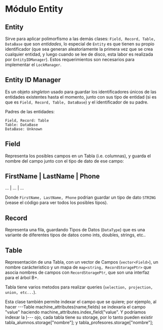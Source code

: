 # Módulo Entity

## Entity
Sirve para aplicar polimorfismo a las demás clases: `Field, Record, Table, DataBase` que
son *entidades*, lo especial de `Entity` es que tienen su propio identificador (que sea 
generan aleatoriamente la primera vez que se crea cualquier entidad, y luego cuando se lee
de disco, esta labor es realizada por `EntityIDManager`). Estos requerimientos son necesarios 
para implementar el `LockManager`. 

## Entity ID Manager
Es un objeto *singleton* usado para guardar los identificadores únicos de las entidades
existentes hasta el momento, junto con sus tipo de entidad (si es que es `Field, Record,
Table, DataBase`) y el identificador de su padre.

Padres de las entidades:

```
Field, Record: Table
Table: DataBase
DataBase: Unknown
```

## Field 
Representa los posibles campos en un Tabla (i.e. columnas), y guarda el nombre del campo 
junto con el tipo de dato de ese campo:

FirstName | LastName | Phone
------------------------------
   ...    |   ...    |  ...

Donde `FirstName, LastName, Phone` podrian guardar un tipo de dato `STRING` (vease el
código para ver todos los posibles tipos).

## Record 
Representa una fila, guardando Tipos de Datos (`DataType`) que es una variante de
diferentes tipos de datos como ints, doubles, strings, etc..

## Table
Representación de una Tabla, con un vector de Campos (`vector<Field>`), un nombre
carácteristico y un mapa de `map<string, RecordStoragePtr>` que asocia nombres de campos
con `RecordStoragePtr`, que son una interfaz para el árbol B+.

Tabla tiene varios metodos para realizar queries (`selection, projection, union,
etc...`).

Esta clase también permite indexar el campo que se  quiere; por ejemplo, al hacer ---Table machine_attributes(name,fields) se indexaría el campo "value" haciendo machine_attributes.index_field("value". Y podríamos indexar la )---
ojo, cada tabla tiene su storage, por lo tanto pueden existir tabla_alumnos.storage["nombre"]; y tabla_profesores.storage["nombre"];

